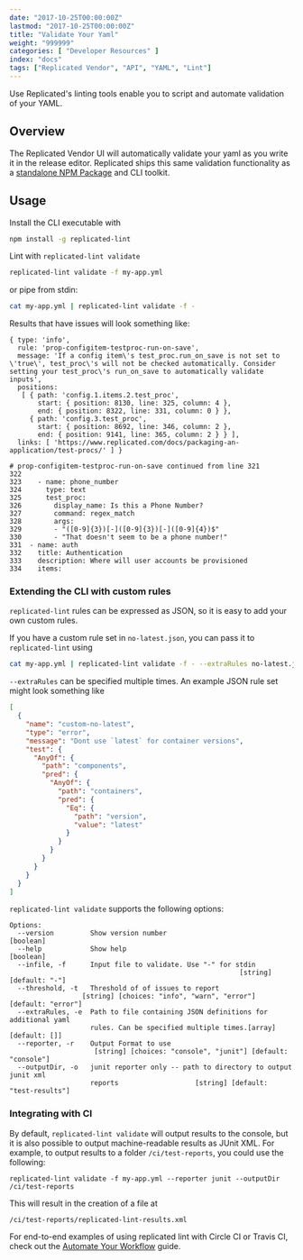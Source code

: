 ```yaml
---
date: "2017-10-25T00:00:00Z"
lastmod: "2017-10-25T00:00:00Z"
title: "Validate Your Yaml"
weight: "999999"
categories: [ "Developer Resources" ]
index: "docs"
tags: ["Replicated Vendor", "API", "YAML", "Lint"]
---
```


Use Replicated's linting tools enable you to script and automate validation of your YAML.

## Overview

The Replicated Vendor UI will automatically validate your yaml as you write it in the release editor. Replicated ships this same validation functionality as a [standalone NPM Package](https://github.com/replicatedhq/replicated-lint) and CLI toolkit.

<!-- TODO -->
<!-- More examples can be found in the [Blog Post]() -->

## Usage

Install the CLI executable with

```sh
npm install -g replicated-lint
```

Lint with `replicated-lint validate`

```sh
replicated-lint validate -f my-app.yml
```

or pipe from stdin:

```sh
cat my-app.yml | replicated-lint validate -f -
```

Results that have issues will look something like:

```raw
{ type: 'info',
  rule: 'prop-configitem-testproc-run-on-save',
  message: 'If a config item\'s test_proc.run_on_save is not set to \'true\', test_proc\'s will not be checked automatically. Consider setting your test_proc\'s run_on_save to automatically validate inputs',
  positions:
   [ { path: 'config.1.items.2.test_proc',
       start: { position: 8130, line: 325, column: 4 },
       end: { position: 8322, line: 331, column: 0 } },
     { path: 'config.3.test_proc',
       start: { position: 8692, line: 346, column: 2 },
       end: { position: 9141, line: 365, column: 2 } } ],
  links: [ 'https://www.replicated.com/docs/packaging-an-application/test-procs/' ] }

# prop-configitem-testproc-run-on-save continued from line 321
322
323    - name: phone_number
324      type: text
325      test_proc:
326        display_name: Is this a Phone Number?
327        command: regex_match
328        args:
329        - "([0-9]{3})[-]([0-9]{3})[-]([0-9]{4})$"
330        - "That doesn't seem to be a phone number!"
331  - name: auth
332    title: Authentication
333    description: Where will user accounts be provisioned
334    items:

```


### Extending the CLI with custom rules

`replicated-lint` rules can be expressed as JSON, so it is easy to add your own custom rules.

If you have a custom rule set in `no-latest.json`, you can pass it to `replicated-lint` using

```sh
cat my-app.yml | replicated-lint validate -f - --extraRules no-latest.json
```

`--extraRules` can be specified multiple times. An example JSON rule set might look something like

```json
[
  {
    "name": "custom-no-latest",
    "type": "error",
    "message": "Dont use `latest` for container versions",
    "test": {
      "AnyOf": {
        "path": "components",
        "pred": {
          "AnyOf": {
            "path": "containers",
            "pred": {
              "Eq": {
                "path": "version",
                "value": "latest"
              }
            }
          }
        }
      }
    }
  }
]
```

`replicated-lint validate` supports the following options:

```raw
Options:
  --version         Show version number                                [boolean]
  --help            Show help                                          [boolean]
  --infile, -f      Input file to validate. Use "-" for stdin
                                                         [string] [default: "-"]
  --threshold, -t   Threshold of of issues to report
                  [string] [choices: "info", "warn", "error"] [default: "error"]
  --extraRules, -e  Path to file containing JSON definitions for additional yaml
                    rules. Can be specified multiple times.[array] [default: []]
  --reporter, -r    Output Format to use
                     [string] [choices: "console", "junit"] [default: "console"]
  --outputDir, -o   junit reporter only -- path to directory to output junit xml
                    reports                   [string] [default: "test-results"]
```

### Integrating with CI

By default, `replicated-lint validate` will output results to the console, but it is also possible to output machine-readable results as JUnit XML. For example, to output results to a folder `/ci/test-reports`, you could use the following:

```shell
replicated-lint validate -f my-app.yml --reporter junit --outputDir /ci/test-reports
```

This will result in the creation of a file at

```raw
/ci/test-reports/replicated-lint-results.xml
```

For end-to-end examples of using replicated lint with Circle CI or Travis CI, check out the [Automate Your Workflow](/guides/automate-your-workflow) guide.
